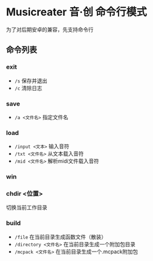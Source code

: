 # Musicreater 音·创 命令行模式

为了对后期安卓的兼容，先支持命令行

## 命令列表

### exit

- ```/s``` 保存并退出
- ```/c``` 清除日志

### save

- ```/a <文件名>``` 指定文件名

### load

- ```/input <文本>``` 输入音符
- ```/txt <文件名>``` 从文本载入音符
- ```/mid <文件名>``` 解析midi文件载入音符

### win

### chdir <位置>

切换当前工作目录

### build

- ```/file``` 在当前目录生成函数文件（散装）
- ```/directory <文件名>``` 在当前目录生成一个附加包目录
- ```/mcpack <文件名>``` 在当前目录生成一个.mcpack附加包